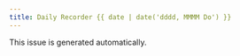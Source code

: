 ```yaml
---
title: Daily Recorder {{ date | date('dddd, MMMM Do') }}
---
```

This issue is generated automatically.